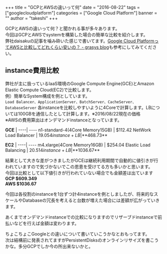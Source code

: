+++
title = "GCPとAWSの違いって何"
date = "2016-08-22"
tags = ["googlecloudplatform"]
categories = ["Google Cloud Platform"]
banner = ""
author = "takeshi"
+++

GCPとAWSの違いって何？と聞かれる事が多々あります。  
今回はGCPとAWSでsystemを構築した場合の簡単な比較を紹介します。  
弊社daisakuの記事を噛み砕いた感じで書いてます。[Google Cloud PlatformってAWSと比較してどれくらい安いの？ - grasys blog](https://blog.grasys.io/post/daisaku/cost-of-google-cloud-platform/)も参考にしてみてください。

## instance費用比較
弊社が主に扱っているIaaS環境のGoogle Compute Engine(GCE)とAmazon Elastic Compute Cloud(EC2)で比較します。  
例）簡単なSystem構成を例としています。  
``Load Balancer、ApplicationServer、BatchServer、CacheServer、DatabaseServer``
各instanceを比較しやすいように4Coreで計算します。LBについては100GBを通信したとして計算します。※2016/08/22現在の価格  
※AWSの費用算出はオンデマンドinstanceとなっています。  

**GCE** | 
----| ----
n1-standard-4(4Core Memory15GB) | $112.42
NetWork Load Balancer | $19.05
4instance+LB | **$468.73**

**EC2** | 
----| ----
m4.xlarge(4Core Memory16GB) | $254.04
Elastic Load Balancing | $20.51
4instance+LB | **$1036.67**

結果として大きな差がつきましたがGCEは継続利用期間で自動的に値引きが行われていますので気づかないでこの恩恵を受けてる方も多いかと思います。  
今回は比較として以下値引きが行われていない場合でも金額差は出ています  
**GCP $609.349**  
**AWS $1036.67**

今回は各役割のinstanceを1台ずつ計4instanceを例としましたが、将来的なスケールやDatabaseの冗長を考えると台数が増えた場合には差額が広がっていきます。

あくまでオンデマンドinstanceでの比較になりますのでリザーブドinstanceで前払いなどを行えば金額は変わります。

ちょこちょこGoogleとの違いについて書いていこうかなとおもってます。  
次は結構前に発表されてますがPersistentDisksのオンラインリサイズを書こうかな。多分GCPでしか今の所出来ないかと。